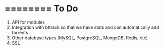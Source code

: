 ========
To Do
========

1. API for modules
2. Integration with bttrack so that we have stats and can automatically add torrents
3. Other database types (MySQL, PostgreSQL, MongoDB, Redis, etc)
4. SSL